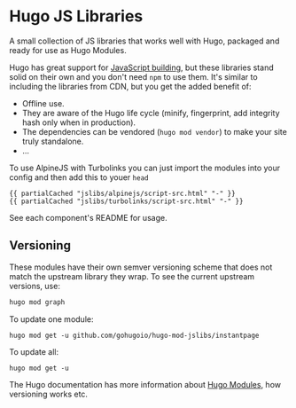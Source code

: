 # Hugo JS Libraries

A small collection of JS libraries that works well with Hugo, packaged and ready for use as Hugo Modules. 

Hugo has great support for [JavaScript building](https://gohugo.io/hugo-pipes/js/), but these libraries stand solid on their own and you don't need `npm` to use them. It's similar to including the libraries from CDN, but you get the added benefit of:

* Offline use.
* They are aware of the Hugo life cycle (minify, fingerprint, add integrity hash only when in production).
* The dependencies can be vendored (`hugo mod vendor`) to make your site truly standalone.
* ...

To use AlpineJS with Turbolinks you can just import the modules into your config and then add this to youer `head`

```
{{ partialCached "jslibs/alpinejs/script-src.html" "-" }}
{{ partialCached "jslibs/turbolinks/script-src.html" "-" }}
```

See each component's README for usage.

## Versioning

These modules have their own semver versioning scheme that does not match the upstream library they wrap. To see the current upstream versions, use:

```bash
hugo mod graph
```

To update one module:

```
hugo mod get -u github.com/gohugoio/hugo-mod-jslibs/instantpage
```

To update all:

```
hugo mod get -u
```

The Hugo documentation has more information about [Hugo Modules](https://gohugo.io/hugo-modules/), how versioning works etc.
